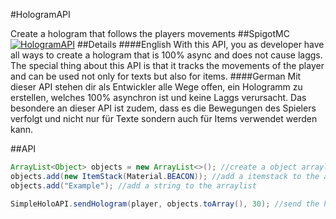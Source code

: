 #HologramAPI

Create a hologram that follows the players movements
##SpigotMC
[![HologramAPI](https://static.spigotmc.org/img/spigot.png "HologramAPI")](https://www.spigotmc.org/resources/hologramapi.81345/ "HologramAPI")
##Details
####English
With this API, you as developer have all ways to create a hologram that is 100% async and does not cause laggs. The special thing about this API is that it tracks the movements of the player and can be used not only for texts but also for items.
####German
Mit dieser API stehen dir als Entwickler alle Wege offen, ein Hologramm zu erstellen, welches 100% asynchron ist und keine Laggs verursacht. Das besondere an dieser API ist zudem, dass es die Bewegungen des Spielers verfolgt und nicht nur für Texte sondern auch für Items verwendet werden kann.

##API
```java
ArrayList<Object> objects = new ArrayList<>(); //create a object arraylist
objects.add(new ItemStack(Material.BEACON)); //add a itemstack to the arraylist
objects.add("Example"); //add a string to the arraylist

SimpleHoloAPI.sendHologram(player, objects.toArray(), 30); //send the hologram to the player (player, objects, seconds)
```
